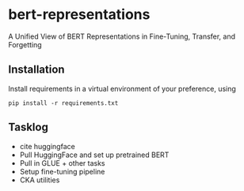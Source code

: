 # bert-representations
A Unified View of BERT Representations in Fine-Tuning, Transfer, and Forgetting

## Installation
Install requirements in a virtual environment of your preference, using

`pip install -r requirements.txt`

## Tasklog
- cite huggingface
- Pull HuggingFace and set up pretrained BERT
- Pull in GLUE + other tasks
- Setup fine-tuning pipeline
- CKA utilities